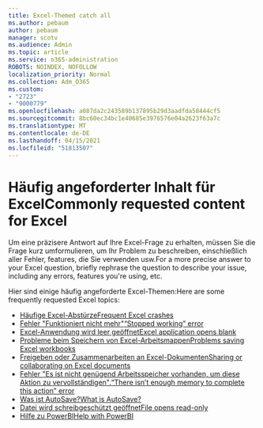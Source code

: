 ```yaml
---
title: Excel-Themed catch all
ms.author: pebaum
author: pebaum
manager: scotv
ms.audience: Admin
ms.topic: article
ms.service: o365-administration
ROBOTS: NOINDEX, NOFOLLOW
localization_priority: Normal
ms.collection: Adm_O365
ms.custom:
- "2723"
- "9000779"
ms.openlocfilehash: a087da2c243589b137895b29d3aadfda58444cf5
ms.sourcegitcommit: 8bc60ec34bc1e40685e3976576e04a2623f63a7c
ms.translationtype: MT
ms.contentlocale: de-DE
ms.lasthandoff: 04/15/2021
ms.locfileid: "51813507"
---
```

# <a name="commonly-requested-content-for-excel"></a><span data-ttu-id="0e073-102">Häufig angeforderter Inhalt für Excel</span><span class="sxs-lookup"><span data-stu-id="0e073-102">Commonly requested content for Excel</span></span>

<span data-ttu-id="0e073-103">Um eine präzisere Antwort auf Ihre Excel-Frage zu erhalten, müssen Sie die Frage kurz umformulieren, um Ihr Problem zu beschreiben, einschließlich aller Fehler, features, die Sie verwenden usw.</span><span class="sxs-lookup"><span data-stu-id="0e073-103">For a more precise answer to your Excel question, briefly rephrase the question to describe your issue, including any errors, features you're using, etc.</span></span> 

<span data-ttu-id="0e073-104">Hier sind einige häufig angeforderte Excel-Themen:</span><span class="sxs-lookup"><span data-stu-id="0e073-104">Here are some frequently requested Excel topics:</span></span>

- [<span data-ttu-id="0e073-105">Häufige Excel-Abstürze</span><span class="sxs-lookup"><span data-stu-id="0e073-105">Frequent Excel crashes</span></span>](https://support.office.com/article/Excel-not-responding-hangs-freezes-or-stops-working-37E7D3C9-9E84-40BF-A805-4CA6853A1FF4)
- [<span data-ttu-id="0e073-106">Fehler "Funktioniert nicht mehr"</span><span class="sxs-lookup"><span data-stu-id="0e073-106">“Stopped working” error</span></span>](https://support.office.com/client/52bd7985-4e99-4a35-84c8-2d9b8301a2fa)
- [<span data-ttu-id="0e073-107">Excel-Anwendung wird leer geöffnet</span><span class="sxs-lookup"><span data-stu-id="0e073-107">Excel application opens blank</span></span>](https://docs.microsoft.com/office/troubleshoot/excel/excel-opens-blank)
- [<span data-ttu-id="0e073-108">Probleme beim Speichern von Excel-Arbeitsmappen</span><span class="sxs-lookup"><span data-stu-id="0e073-108">Problems saving Excel workbooks</span></span>](https://docs.microsoft.com/office/troubleshoot/excel/issue-when-save-excel-workbooks)
- [<span data-ttu-id="0e073-109">Freigeben oder Zusammenarbeiten an Excel-Dokumenten</span><span class="sxs-lookup"><span data-stu-id="0e073-109">Sharing or collaborating on Excel documents</span></span>](https://support.office.com/article/7152aa8b-b791-414c-a3bb-3024e46fb104)
- [<span data-ttu-id="0e073-110">Fehler "Es ist nicht genügend Arbeitsspeicher vorhanden, um diese Aktion zu vervollständigen".</span><span class="sxs-lookup"><span data-stu-id="0e073-110">“There isn’t enough memory to complete this action” error</span></span>](https://docs.microsoft.com/office/troubleshoot/excel/available-resources-errors)
- [<span data-ttu-id="0e073-111">Was ist AutoSave?</span><span class="sxs-lookup"><span data-stu-id="0e073-111">What is AutoSave?</span></span>](https://support.office.com/article/6d6bd723-ebfd-4e40-b5f6-ae6e8088f7a5)
- [<span data-ttu-id="0e073-112">Datei wird schreibgeschützt geöffnet</span><span class="sxs-lookup"><span data-stu-id="0e073-112">File opens read-only</span></span>](https://support.office.com/article/why-did-my-file-open-read-only-3ab4b792-da50-4b38-8628-14c64e1f1d15)
- [<span data-ttu-id="0e073-113">Hilfe zu PowerBI</span><span class="sxs-lookup"><span data-stu-id="0e073-113">Help with PowerBI</span></span>](https://powerbi.microsoft.com/support/)